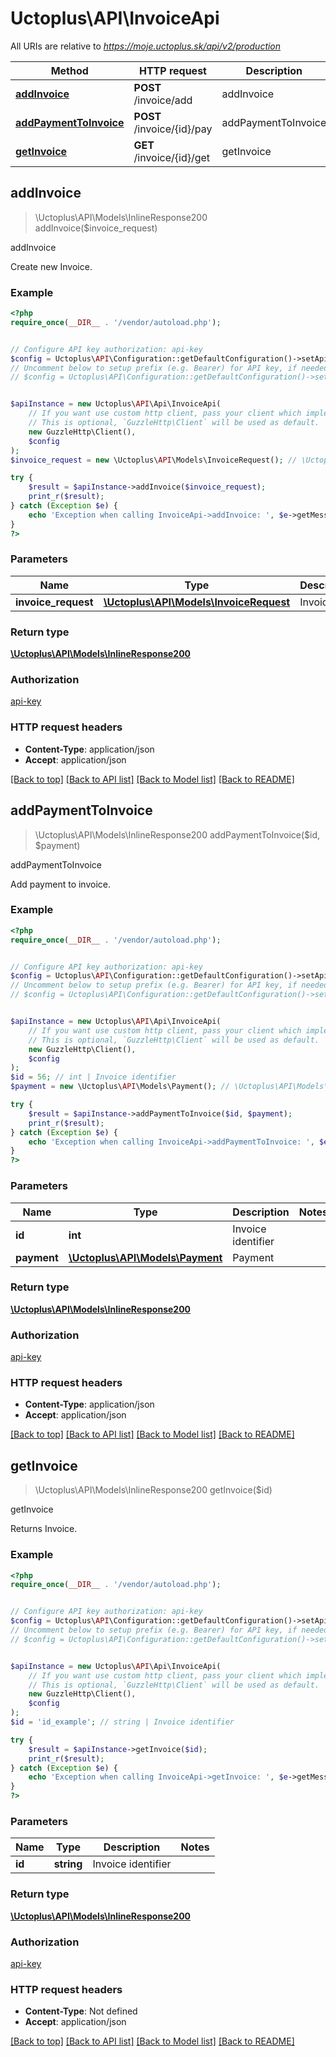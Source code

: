 # Uctoplus\API\InvoiceApi

All URIs are relative to *https://moje.uctoplus.sk/api/v2/production*

Method | HTTP request | Description
------------- | ------------- | -------------
[**addInvoice**](InvoiceApi.md#addInvoice) | **POST** /invoice/add | addInvoice
[**addPaymentToInvoice**](InvoiceApi.md#addPaymentToInvoice) | **POST** /invoice/{id}/pay | addPaymentToInvoice
[**getInvoice**](InvoiceApi.md#getInvoice) | **GET** /invoice/{id}/get | getInvoice



## addInvoice

> \Uctoplus\API\Models\InlineResponse200 addInvoice($invoice_request)

addInvoice

Create new Invoice.

### Example

```php
<?php
require_once(__DIR__ . '/vendor/autoload.php');


// Configure API key authorization: api-key
$config = Uctoplus\API\Configuration::getDefaultConfiguration()->setApiKey('api-key', 'YOUR_API_KEY');
// Uncomment below to setup prefix (e.g. Bearer) for API key, if needed
// $config = Uctoplus\API\Configuration::getDefaultConfiguration()->setApiKeyPrefix('api-key', 'Bearer');


$apiInstance = new Uctoplus\API\Api\InvoiceApi(
    // If you want use custom http client, pass your client which implements `GuzzleHttp\ClientInterface`.
    // This is optional, `GuzzleHttp\Client` will be used as default.
    new GuzzleHttp\Client(),
    $config
);
$invoice_request = new \Uctoplus\API\Models\InvoiceRequest(); // \Uctoplus\API\Models\InvoiceRequest | Invoice

try {
    $result = $apiInstance->addInvoice($invoice_request);
    print_r($result);
} catch (Exception $e) {
    echo 'Exception when calling InvoiceApi->addInvoice: ', $e->getMessage(), PHP_EOL;
}
?>
```

### Parameters


Name | Type | Description  | Notes
------------- | ------------- | ------------- | -------------
 **invoice_request** | [**\Uctoplus\API\Models\InvoiceRequest**](../Model/InvoiceRequest.md)| Invoice |

### Return type

[**\Uctoplus\API\Models\InlineResponse200**](../Model/InlineResponse200.md)

### Authorization

[api-key](../../README.md#api-key)

### HTTP request headers

- **Content-Type**: application/json
- **Accept**: application/json

[[Back to top]](#) [[Back to API list]](../../README.md#documentation-for-api-endpoints)
[[Back to Model list]](../../README.md#documentation-for-models)
[[Back to README]](../../README.md)


## addPaymentToInvoice

> \Uctoplus\API\Models\InlineResponse200 addPaymentToInvoice($id, $payment)

addPaymentToInvoice

Add payment to invoice.

### Example

```php
<?php
require_once(__DIR__ . '/vendor/autoload.php');


// Configure API key authorization: api-key
$config = Uctoplus\API\Configuration::getDefaultConfiguration()->setApiKey('api-key', 'YOUR_API_KEY');
// Uncomment below to setup prefix (e.g. Bearer) for API key, if needed
// $config = Uctoplus\API\Configuration::getDefaultConfiguration()->setApiKeyPrefix('api-key', 'Bearer');


$apiInstance = new Uctoplus\API\Api\InvoiceApi(
    // If you want use custom http client, pass your client which implements `GuzzleHttp\ClientInterface`.
    // This is optional, `GuzzleHttp\Client` will be used as default.
    new GuzzleHttp\Client(),
    $config
);
$id = 56; // int | Invoice identifier
$payment = new \Uctoplus\API\Models\Payment(); // \Uctoplus\API\Models\Payment | Payment

try {
    $result = $apiInstance->addPaymentToInvoice($id, $payment);
    print_r($result);
} catch (Exception $e) {
    echo 'Exception when calling InvoiceApi->addPaymentToInvoice: ', $e->getMessage(), PHP_EOL;
}
?>
```

### Parameters


Name | Type | Description  | Notes
------------- | ------------- | ------------- | -------------
 **id** | **int**| Invoice identifier |
 **payment** | [**\Uctoplus\API\Models\Payment**](../Model/Payment.md)| Payment |

### Return type

[**\Uctoplus\API\Models\InlineResponse200**](../Model/InlineResponse200.md)

### Authorization

[api-key](../../README.md#api-key)

### HTTP request headers

- **Content-Type**: application/json
- **Accept**: application/json

[[Back to top]](#) [[Back to API list]](../../README.md#documentation-for-api-endpoints)
[[Back to Model list]](../../README.md#documentation-for-models)
[[Back to README]](../../README.md)


## getInvoice

> \Uctoplus\API\Models\InlineResponse200 getInvoice($id)

getInvoice

Returns Invoice.

### Example

```php
<?php
require_once(__DIR__ . '/vendor/autoload.php');


// Configure API key authorization: api-key
$config = Uctoplus\API\Configuration::getDefaultConfiguration()->setApiKey('api-key', 'YOUR_API_KEY');
// Uncomment below to setup prefix (e.g. Bearer) for API key, if needed
// $config = Uctoplus\API\Configuration::getDefaultConfiguration()->setApiKeyPrefix('api-key', 'Bearer');


$apiInstance = new Uctoplus\API\Api\InvoiceApi(
    // If you want use custom http client, pass your client which implements `GuzzleHttp\ClientInterface`.
    // This is optional, `GuzzleHttp\Client` will be used as default.
    new GuzzleHttp\Client(),
    $config
);
$id = 'id_example'; // string | Invoice identifier

try {
    $result = $apiInstance->getInvoice($id);
    print_r($result);
} catch (Exception $e) {
    echo 'Exception when calling InvoiceApi->getInvoice: ', $e->getMessage(), PHP_EOL;
}
?>
```

### Parameters


Name | Type | Description  | Notes
------------- | ------------- | ------------- | -------------
 **id** | **string**| Invoice identifier |

### Return type

[**\Uctoplus\API\Models\InlineResponse200**](../Model/InlineResponse200.md)

### Authorization

[api-key](../../README.md#api-key)

### HTTP request headers

- **Content-Type**: Not defined
- **Accept**: application/json

[[Back to top]](#) [[Back to API list]](../../README.md#documentation-for-api-endpoints)
[[Back to Model list]](../../README.md#documentation-for-models)
[[Back to README]](../../README.md)

